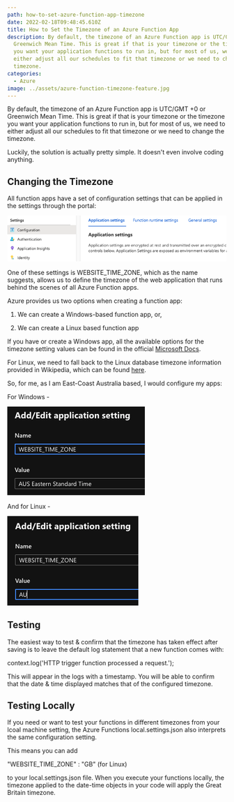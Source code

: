 ```yaml
---
path: how-to-set-azure-function-app-timezone
date: 2022-02-18T09:48:45.610Z
title: How to Set the Timezone of an Azure Function App
description: By default, the timezone of an Azure Function app is UTC/GMT +0 or
  Greenwich Mean Time. This is great if that is your timezone or the timezone
  you want your application functions to run in, but for most of us, we need to
  either adjust all our schedules to fit that timezone or we need to change the
  timezone.
categories:
  - Azure
image: ../assets/azure-function-timezone-feature.jpg
---
```

By default, the timezone of an Azure Function app is UTC/GMT +0 or Greenwich Mean Time. This is great if that is your timezone or the timezone you want your application functions to run in, but for most of us, we need to either adjust all our schedules to fit that timezone or we need to change the timezone.

Luckily, the solution is actually pretty simple. It doesn't even involve coding anything.

## Changing the Timezone

All function apps have a set of configuration settings that can be applied in the settings through the portal:

![azure-function-timezone-setting](../assets/screen-shot-2022-02-18-at-9.26.53-pm.png "Set the Azure function timezone")

One of these settings is WEBSITE_TIME_ZONE, which as the name suggests, allows us to define the timezone of the web application that runs behind the scenes of all Azure Function apps.

Azure provides us two options when creating a function app:

1. We can create a Windows-based function app, or,

2. We can create a Linux based function app

If you have or create a Windows app, all the available options for the timezone setting values can be found in the official [Microsoft Docs](https://docs.microsoft.com/en-us/previous-versions/windows/it-pro/windows-vista/cc749073(v=ws.10)).

For Linux, we need to fall back to the Linux database timezone information provided in Wikipedia, which can be found [here](https://en.wikipedia.org/wiki/List_of_tz_database_time_zones).

So, for me, as I am East-Coast Australia based, I would configure my apps:

For Windows -

![Azure-funtions-app-timezone-setting](../assets/screen-shot-2022-02-18-at-9.36.16-pm.png "Set Azure functions Timezone Setting")

And for Linux -

![Azure-funtions-app-timezone-setting](../assets/screen-shot-2022-02-18-at-9.37.02-pm.png "Set Azure functions Timezone Setting")

## Testing

The easiest way to test & confirm that the timezone has taken effect after saving is to leave the default log statement that a new function comes with:

context.log('HTTP trigger function processed a request.');

This will appear in the logs with a timestamp. You will be able to confirm that the date & time displayed matches that of the configured timezone.

## Testing Locally

If you need or want to test your functions in different timezones from your lcoal machine setting, the Azure Functions local.settings.json also interprets the same configuration setting.

This means you can add

"WEBSITE_TIME_ZONE" : "GB" (for Linux)

to your local.settings.json file. When you execute your functions locally, the timezone applied to the date-time objects in your code will apply the Great Britain timezone.
